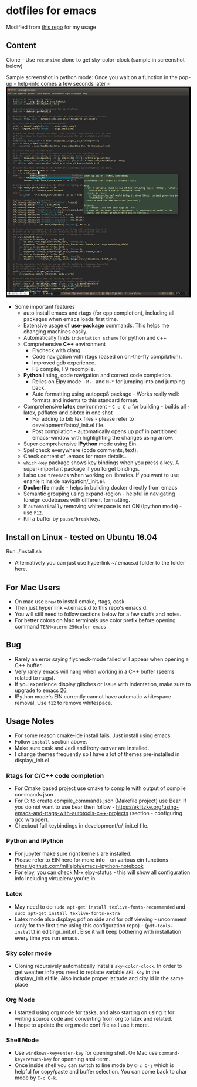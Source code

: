 # dotfiles for emacs
Modified from [this repo](https://github.com/jardon-u/dotfiles.git) for my usage
## Content

Clone - Use `recursive` clone to get sky-color-clock (sample in screenshot below)

Sample screenshot in python mode: Once you wait on a function in the pop-up - help-info comes a few seconds later - ![Alt text](./screenshot.png?raw=true "Python")


* Some important features
  * auto install emacs and rtags (for cpp completion), including all packages when emacs loads first time.
  * Extensive usage of **use-package** commands. This helps me changing machines easily.
  * Automatically finds `indentation scheme` for python and c++
  * Comprehensive **C++** environment
    * Flycheck with clang.
    * Code navigation with rtags (based on on-the-fly compilation).
    * Improved gdb experience.
    * F8 compile, F9 recompile.
  * **Python** linting, code navigation and correct code completion.
    * Relies on Elpy mode - `M-.` and `M-*` for jumping into and jumping back.
    * Auto formatting using autopep8 package - Works really well: formats and indents to this standard format.
  * Comprehensive **latex** environment - `C-c C-a` for building - builds all - latex, pdflatex and bibtex in one shot
    * For adding to bib tex files - please refer to development/latex/_init.el file.
    * Post compilation - automatically opens up pdf in partitioned emacs-window with highlighting the changes using arrow.
  * Super comprehensive **IPython** mode using Ein.
  * Spellcheck everywhere (code comments, text).
  * Check content of .emacs for more details..
  * `which-key` package shows key bindings when you press a key. A super-important package if you forget bindings.
  * I also use `treemacs` when working on libraries. If you want to use enanle it inside navigation/_init.el.
  * **Dockerfile** mode - helps in building docker directly from emacs
  * Semantic grouping using expand-region - helpful in navigating foreign codebases with different formatting.
  * If `automatically` removing whitespace is not ON (Ipython mode) - use `F12`.
  * Kill a buffer by `pause/break` key.

## Install on Linux - tested on Ubuntu 16.04
   Run
   ./install.sh
   * Alternatively you can just use hyperlink ~/.emacs.d folder to the folder here.

## For Mac Users
  * On mac use `brew` to install cmake, rtags, cask.
  * Then just hyper link ~/.emacs.d to this repo's emacs.d.
  * You will still need to follow sections below for a few stuffs and notes.
  * For better colors on Mac terminals use color prefix before opening command `TERM=xterm-256color emacs`

## Bug
   * Rarely an error saying flycheck-mode failed will appear when opening a C++ buffer.
   * Very rarely emacs will hang when working in a C++ buffer (seems related to rtags).
   * If you experience display glitches or issue with indentation, make sure to upgrade to emacs 26.
   * IPython mode's EIN currently cannot have automatic whitespace removal. Use `f12` to remove whitespace.


## Usage Notes
   * For some reason cmake-ide install fails. Just install using emacs.
   * Follow `install` section above.
   * Make sure cask and Jedi and irony-server are installed.
   * I change themes frequently so I have a lot of themes pre-installed in display/_init.el

### Rtags for C/C++ code completion
   * For Cmake based project use cmake to compile with output of compile commands.json
   * For C: to create compile_commands.json (Makefile project) use Bear. If you do not want to use bear then follow - https://eklitzke.org/using-emacs-and-rtags-with-autotools-c++-projects (section - configuring gcc wrapper).
   * Checkout full keybindings in development/c/_init.el file.

### Python and IPython
   * For jupyter make sure right kernels are installed.
   * Please refer to EIN here for more info - on various ein functions - https://github.com/millejoh/emacs-ipython-notebook
   * For elpy, you can check M-x elpy-status - this will show all configuration info including virtualenv you're in.

### Latex
  * May need to do `sudo apt-get install texlive-fonts-recommended` and `sudo apt-get install texlive-fonts-extra`
  * Latex mode also displays pdf on side and for pdf viewing - uncomment (only for the first time using this configuration repo) -
  (`pdf-tools-install`) in  editing/_init.el . Else it will keep bothering with installation every time you run emacs.

### Sky color mode
  * Cloning recursively automatically installs `sky-color-clock`. In order to get weather info you need to replace
    variable `API-Key` in the display/_init.el file. Also include proper latitude and city id in the same place

### Org Mode
  * I started using org mode for tasks, and also starting on using it for writing source code and converting from org to latex and related.
  * I hope to update the org mode conf file as I use it more. 
  
### Shell Mode
  * Use `windkows-key+enter-key` for opening shell. On Mac use `command-key+return-key` for openning ansi-term.
  * Once inside shell you can switch to line mode by `C-c C-j` which is helpful for copy/paste and buffer selection. You can come back to char mode by `C-c C-k`.
